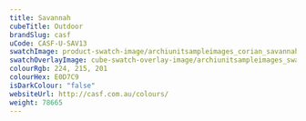 ```yaml
---
title: Savannah
cubeTitle: Outdoor
brandSlug: casf
uCode: CASF-U-SAV13
swatchImage: product-swatch-image/archiunitsampleimages_corian_savannah.jpg
swatchOverlayImage: cube-swatch-overlay-image/archiunitsampleimages_swatch-overlay_corian.png
colourRgb: 224, 215, 201
colourHex: E0D7C9
isDarkColour: "false"
websiteUrl: http://casf.com.au/colours/
weight: 78665
---
```

